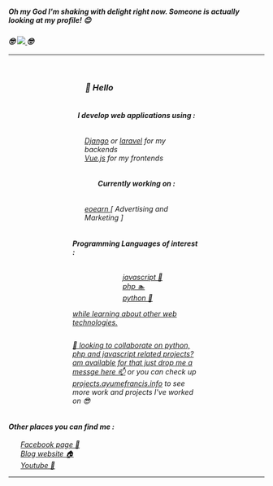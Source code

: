 <div align='left'>
    <h5 style=''> 
        <i>Oh my God I'm shaking with delight right now. Someone is actually looking at my profile! 😊 </i>
    </h5>
    <h3> 
        <i>
            🤓
                <a href="https://github.com/Meghna-DAS/github-profile-views-counter">
                    <img src="https://komarev.com/ghpvc/?username=ayudmin">
                </a>
            🤓
        </i> 
     </h3>
    <hr>
     <br>
</div>
<div align='left' style="max-width: 50%; margin: auto;">
    <h3 align='' style="padding-left: 25px"><i>👋  Hello</h3> 
    <div align='left' style='display: flex; flex-direction: column; justify-content: center; align-items: center; ';>
        <h4><b>I develop web applications using :</b></h4>
            <ul >
                <li style="list-style: none;">
                    <a href="https://eoearn.com" target="_blank">Django</a>
                    or
                    <a href="https://eoearn.com" target="_blank">laravel</a>
                    for my backends
                </li>
                <li align='left' style="list-style: none;">
                    <a  style="list-style: none;"href="https://eoearn.com" target="_blank">Vue.js</a>
                    for my frontends
                </li>
            </ul>
         <h4 align=''>
             <b>Currently working on :</b>
         </h4>
         <ul>
            <li align='left' style="list-style: none;"> 
                <a href="https://eoearn.com" target="_blank">eoearn </a>
                [ Advertising and Marketing ]
            </li>
            </ul>
        <h4 align=''><b>Programming Languages of interest :</b></h4>
                    <ul>
                <li align='left' style="list-style: none;"> 
                <a href="https://eoearn.com" target="_blank"> javascript 🌱</li>
                <li align='left' style="list-style: none;"> 
                <a href="https://eoearn.com" target="_blank"> php 🏊</li>
                <li align='left' style="list-style: none;"> 
                <a href="https://eoearn.com" target="_blank"> python 💖</li>
            </ul>
           while learning about other web technologies.</p>
    <p>  💞️ looking to collaborate on python, php and javascript related projects? am available for that just drop me a messge <a href="https://blog.ayumefrancis.info/contact" target='_blank' >here 📫</a> or you can check up <a href="https://ayumefrancis.info" target='_blank'>projects.ayumefrancis.info</a> to see more work and projects I've worked on 😎 </p>
    </div>
</div>
<div align='left'>
<h4 align=''>
    <b>Other places you can find me :</b>
</h4>
<ul>
    <li align='left' style="list-style: none;"> 
        <a href="https://www.facebook.com/blog.ayumefrancis.info/" target="_blank"> Facebook page 💙</a>
    </li>
    <li align='left' style="list-style: none;"> 
        <a href="https://blog.ayumefrancis.info" target="_blank"> Blog website 🏠 </a>
    </li>
    <li align='left' style="list-style: none;"> 
        <a href="https://www.youtube.com/channel/UCpUk_EERS3VSu39YMedNHlA" target="_blank"> Youtube 🫣 </a>
    </li>
</ul>
</div>
<hr>

